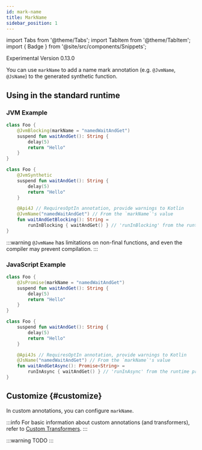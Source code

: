 ```yaml
---
id: mark-name
title: MarkName
sidebar_position: 1
---
```


import Tabs from '@theme/Tabs';
import TabItem from '@theme/TabItem';
import { Badge } from '@site/src/components/Snippets';

<Badge type="primary">Experimental</Badge>
<Badge type="secondary">Version 0.13.0</Badge>

You can use `markName` to add a name mark annotation (e.g. `@JvmName`, `@JsName`) to the generated synthetic function.

## Using in the standard runtime

### JVM Example

<Tabs>
  <TabItem value="source" label="Source">

```kotlin
class Foo {
    @JvmBlocking(markName = "namedWaitAndGet")
    suspend fun waitAndGet(): String {
        delay(5)
        return "Hello"
    }
}
```

  </TabItem>
  <TabItem value="compiled" label="Compiled">

```kotlin
class Foo {
    @JvmSynthetic
    suspend fun waitAndGet(): String {
        delay(5)
        return "Hello"
    }

    @Api4J // RequiresOptIn annotation, provide warnings to Kotlin
    @JvmName("namedWaitAndGet") // From the `markName`'s value
    fun waitAndGetBlocking(): String =
        runInBlocking { waitAndGet() } // 'runInBlocking' from the runtime provided by the plugin
}
```

  </TabItem>
</Tabs>

:::warning
`@JvmName` has limitations on non-final functions, and even the compiler may prevent compilation.
:::

### JavaScript Example

<Tabs>
  <TabItem value="source" label="Source">

```kotlin
class Foo {
    @JsPromise(markName = "namedWaitAndGet")
    suspend fun waitAndGet(): String {
        delay(5)
        return "Hello"
    }
}
```

  </TabItem>
  <TabItem value="compiled" label="Compiled">

```kotlin
class Foo {
    suspend fun waitAndGet(): String {
        delay(5)
        return "Hello"
    }

    @Api4Js // RequiresOptIn annotation, provide warnings to Kotlin
    @JsName("namedWaitAndGet") // From the `markName`'s value
    fun waitAndGetAsync(): Promise<String> =
        runInAsync { waitAndGet() } // 'runInAsync' from the runtime provided by the plugin
}
```

  </TabItem>
</Tabs>


## Customize {#customize}

In custom annotations, you can configure `markName`.

:::info
For basic information about custom annotations (and transformers), 
refer to [Custom Transformers](../configuration/custom-transformers.md).
:::


:::warning
TODO
:::
